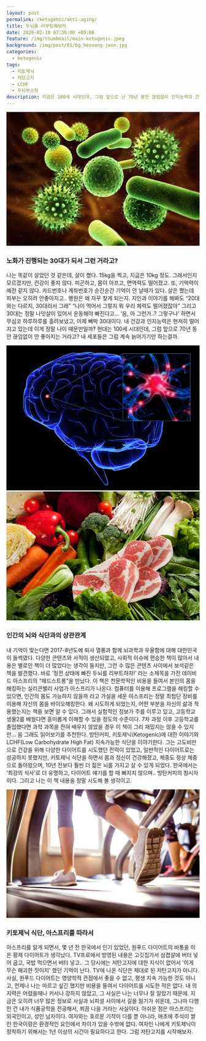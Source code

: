 ```yaml
---
layout: post
permalink: /ketogenic/anti-aging/
title: 두뇌를 리부팅해보자
date: 2020-02-10 07:30:00 +09:00
feature: /img/thumbnail/main-ketogenic.jpeg
background: /img/post/01/bg_heosang-jeon.jpg
categories:
  - ketogenic
tags:
  - 키토제닉
  - 저탄고지
  - LCHF
  - 두뇌부스팅
description: 지금은 100세 시대인데, 그럼 앞으로 난 70년 동안 끊임없이 인지능력과 건강은 안 좋아지기만 하는걸까? 정전 상태에 빠진 두뇌를 리부트할 수 있다는 책. 내가 직접해봐야겠다.
---
```


![세포이미지](/img/post/01/cell.jpg)

### 노화가 진행되는 30대가 되서 그런 거라고?

나는 똑같이 살았던 것 같은데, 살이 쪘다. 15kg을 찍고, 지금은 10kg 정도. 그래서인지 모르겠지만, 건강이 좋지 않다. 피곤하고, 몸이 아프고, 면역력도 떨어졌고. 또, 기억력이 예전 같지 않다. 카드번호나 계좌번호가 순간순간 기억이 안 날때가 있다. 살은 쪘는데 피부는 오히려 안좋아지고.. 병원은 왜 자꾸 찾게 되는지. 지인과 이야기를 해봐도 “20대와는 다르지, 30대라서 그래” “나이 먹어서 그렇지 뭐 우리 체력도 떨어졌잖아” 그리고 30대는 정말 나잇살이 있어서 운동해야 빠진다고… ‘음, 아 그런가..? 그렇구나’ 하면서 무심코 하루하루를 흘려보냈고, 이제 빼박 30대이다. 내 건강과 인지능력은 현저히 떨어지고 있는데 이게 정말 나이 때문만일까? 현대는 100세 시대인데, 그럼 앞으로 70년 동안 끊임없이 안 좋아지는 거라고? 내 세포들은 그럼 계속 늙어가기만 하는걸까.



![뇌이미지](/img/post/01/keto-brain.jpg) ![야채](/img/post/01/keto-vegetable.jpg)

### 인간의 뇌와 식단과의 상관관계

내 기억이 맞는다면 2017-8년도에 퇴사 열풍과 함께 뇌과학과 우울함에 대해 대한민국이 들썩였다. 다양한 콘텐츠와 서적이 생산되었고, 사회적 이슈에 편승한 책이 많아서 내용은 별로인 책이 더 많았다는 생각이 들지만, 그런 수 많은 콘텐츠 사이에서 보석같은 책을 발견했다. 바로 ’정전 상태에 빠진 두뇌를 리부트하자!’ 라는 소제목을 가진 데이비드 아스프리의 “헤드스트롱”을 만났다. 이 책은 천문학적인 비용을 들여서 본인의 몸을 해킹하는 실리콘밸리 사업가 아스프리가 나온다. 컴퓨터를 이용해 프로그램을 해킹할 수 있으면, 인간의 몸도 가능하지 않을까 라고 가설을 세운 아스프리는 정말 최첨단 장비를 이용해 자신의 몸을 바이오해킹한다. 왜 시도하게 되었는지, 어떤 부분을 자신의 삶과 적용했는지는 책을 보면 알 수 있다. 그래서 실험적인 정보가 주를 이루고 있고, 고등학교 생물2를 배웠다면 흥미롭게 이해할 수 있을 정도의 수준이다. 7차 과정 이후 고등학교를 졸업했다면 과학 과목을 전혀 배우지 않았을 경우 이 책이 그리 재밌지는 않을 수 있지만... 음 그래도 읽어보기를 추천한다. 방탄커피, 키토제닉(Ketogenic)에 대한 이야기와 LCHF(Low Carbohydrate High Fat) 지속가능한 식단을 이야기한다. 그는 고도비만으로 건강을 위해 다양한 다이어트를 시도했던 전력이 있었고, 일반적인 다이어트로는 성공하지 못했지만, 키토제닉 식단을 하면서 몸과 정신이 건강해졌고, 체중도 정상 체중으로 돌아왔으며, 10년 전보다 훨씬 더 젊은 뇌를 가지고 살 수 있게 되었다. 한국에서는 ‘최강의 식사’로 더 유명하고, 다이어트 얘기를 할 때 빠지지 않으며.. 방탄커피의 창시자이다. 그리고 나는 이 책 내용을 정말 시도해 볼 생각이고.



![운동하기](/img/post/01/keto-health.jpg)

### 키토제닉 식단, 아스프리를 따라서

아스프리를 알게 되면서, 몇 년 전 한국에서 인기 있었던, 원푸드 다이어트의 바통을 이은 황제 다이어트가 생각났다. TV프로에서 방영된 내용은 고깃집가서 삼겹살에 버터 넣어 굽고, 국밥 먹으면서 버터 넣고.. 그 당시에는 저탄고지에 대한 지식이 없어서 '이게 무슨 해괴한 짓이지' 했던 기억이 난다. TV에 나온 식단은 제대로 된 저탄고지가 아니다. 사실, 원푸드 다이어트는 영양학적 관점에서 좋을 수 없고, 평생 지속 가능한 것도 아니고, 언제나 나는 마르고 싶긴 했지만 비용을 들여서 다이어트를 시도한 적은 없다. 내 의지력은 어렸을때나 커서나 강하지 않았고, 그 사실은 나는 너무나 잘 알았기 때문에. 지금은 오히려 너무 많은 정보로 사실과 뇌피셜 사이에서 길을 잃기가 쉬운데, 그나마 다행인 건 내가 식품공학을 전공해서, 쬐끔 나을 거라는 사실이다. 아쉬운 점은 아스프리는 외국인이고, 성인 남자이다. 여자와는 호르몬 기작이 다를 뿐 아니라, 애초에 주식이 쌀인 한국이랑은 환경적인 요인에서 차이가 있을 수밖에 없다. 여자인 나에게 키토제닉이 정착하기 위해서는 1년 이상의 시간이 필요하다고 한다. 그럼 저탄고지를 시작해보자. 